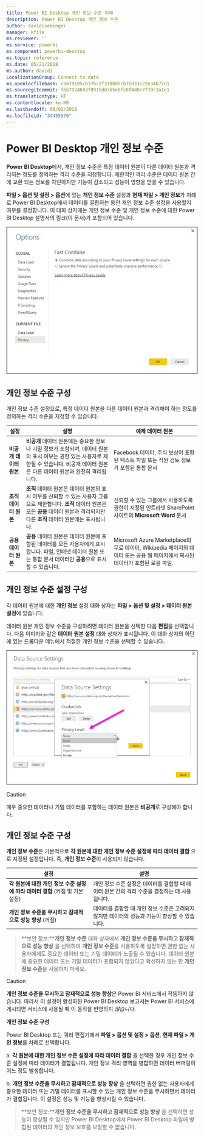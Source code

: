 ```yaml
---
title: Power BI Desktop 개인 정보 수준 이해
description: Power BI Desktop 개인 정보 수준
author: davidiseminger
manager: kfile
ms.reviewer: ''
ms.service: powerbi
ms.component: powerbi-desktop
ms.topic: reference
ms.date: 05/21/2018
ms.author: davidi
LocalizationGroup: Connect to data
ms.openlocfilehash: c5679105cb37bc2f3198d6cb7bd33c22e34b77d1
ms.sourcegitcommit: fbb7924603f8915d07b5e6fc8f4d0c7f70c1a1e1
ms.translationtype: HT
ms.contentlocale: ko-KR
ms.lasthandoff: 08/02/2018
ms.locfileid: "34455976"
---
```

# <a name="power-bi-desktop-privacy-levels"></a>Power BI Desktop 개인 정보 수준
**Power BI Desktop**에서, 개인 정보 수준은 특정 데이터 원본이 다른 데이터 원본과 격리되는 정도를 정의하는 격리 수준을 지정합니다. 제한적인 격리 수준은 데이터 원본 간에 교환 되는 정보를 차단하지만 기능이 감소되고 성능이 영향을 받을 수 있습니다.

**파일 > 옵션 및 설정 > 옵션**에 있는 **개인 정보 수준** 설정과 **현재 파일 > 개인 정보**가 차례로 Power BI Desktop에서 데이터를 결합하는 동안 개인 정보 수준 설정을 사용할지 여부를 결정합니다. 이 대화 상자에는 개인 정보 수준 및 개인 정보 수준에 대한 Power BI Desktop 설명서의 링크(이 문서)가 포함되어 있습니다.

![](media/desktop-privacy-levels/desktop_privacylevels1.png)

## <a name="configure-a-privacy-level"></a>개인 정보 수준 구성
개인 정보 수준 설정으로, 특정 데이터 원본을 다른 데이터 원본과 격리해야 하는 정도를 정의하는 격리 수준을 지정할 수 있습니다.

| 설정 | 설명 | 예제 데이터 원본 |
| --- | --- | --- |
| **비공개 데이터 원본** |**비공개** 데이터 원본에는 중요한 정보나 기밀 정보가 포함되며, 데이터 원본의 표시 여부는 권한 있는 사용자로 제한될 수 있습니다. 비공개 데이터 원본은 다른 데이터 원본과 완전히 격리됩니다. |Facebook 데이터, 주식 보상이 포함된 텍스트 파일 또는 직원 검토 정보가 포함된 통합 문서 |
| **조직 데이터 원본** |**조직** 데이터 원본은 데이터 원본의 표시 여부를 신뢰할 수 있는 사용자 그룹으로 제한합니다. **조직** 데이터 원본은 모든 **공용** 데이터 원본과 격리되지만 다른 **조직** 데이터 원본에는 표시됩니다. |신뢰할 수 있는 그룹에서 사용하도록 권한이 지정된 인트라넷 SharePoint 사이트의 **Microsoft Word** 문서 |
| **공용 데이터 원본** |**공용** 데이터 원본은 데이터 원본에 포함된 데이터를 모든 사용자에게 표시합니다. 파일, 인터넷 데이터 원본 또는 통합 문서 데이터만 **공용**으로 표시할 수 있습니다. |Microsoft Azure Marketplace의 무료 데이터, Wikipedia 페이지의 데이터 또는 공용 웹 페이지에서 복사된 데이터가 포함된 로컬 파일. |

## <a name="configure-privacy-level-settings"></a>개인 정보 수준 설정 구성
각 데이터 원본에 대한 **개인 정보** 설정 대화 상자는 **파일 > 옵션 및 설정 > 데이터 원본 설정**에 있습니다.

데이터 원본 개인 정보 수준을 구성하려면 데이터 원본을 선택한 다음 **편집**을 선택합니다. 다음 이미지와 같은 **데이터 원본 설정** 대화 상자가 표시됩니다. 이 대화 상자의 하단에 있는 드롭다운 메뉴에서 적절한 개인 정보 수준을 선택할 수 있습니다.

![](media/desktop-privacy-levels/desktop_privacylevels2.png)

> [!CAUTION]
> 매우 중요한 데이터나 기밀 데이터를 포함하는 데이터 원본은 **비공개**로 구성해야 합니다.
> 

## <a name="configure-privacy-levels"></a>개인 정보 수준 구성
**개인 정보 수준**은 기본적으로 **각 원본에 대한 개인 정보 수준 설정에 따라 데이터 결합** 으로 지정된 설정입니다. 즉, **개인 정보 수준**이 사용되지 않습니다.

| 설정 | 설명 |
| --- | --- |
| **각 원본에 대한 개인 정보 수준 설정에 따라 데이터 결합** (켜짐 및 기본 설정) |개인 정보 수준 설정은 데이터를 결합할 때 데이터 원본 간의 격리 수준을 결정하는 데 사용됩니다. |
| **개인 정보 수준을 무시하고 잠재적으로 성능 향상** (꺼짐) |데이터를 결합할 때 개인 정보 수준은 고려되지 않지만 데이터의 성능과 기능이 향상할 수 있습니다. |

> **보안 정보:****개인 정보 수준** 대화 상자에서 **개인 정보 수준을 무시하고 잠재적으로 성능 향상** 을 선택하여 **개인 정보 수준**을 사용하도록 설정하면 권한 없는 사용자에게도 중요한 데이터 또는 기밀 데이터가 노출될 수 있습니다. 데이터 원본에 중요한 데이터 또는 기밀 데이터가 포함되지 않았다고 확신하지 않는 한 **개인 정보 수준**을 사용하지 마세요.
> 
> 

> [!CAUTION]
> **개인 정보 수준을 무시하고 잠재적으로 성능 향상**은 Power BI 서비스에서 작동하지 않습니다. 따라서 이 설정이 활성화된 Power BI Desktop 보고서는 Power BI 서비스에 게시되면 서비스에 사용될 때 이 동작을 반영하지 *않습니다*.
> 

**개인 정보 수준 구성**

Power BI Desktop 또는 쿼리 편집기에서 **파일 > 옵션 및 설정 > 옵션**, **현재 파일 > 개인 정보**를 차례로 선택합니다.

a. **각 원본에 대한 개인 정보 수준 설정에 따라 데이터 결합** 을 선택한 경우 개인 정보 수준 설정에 따라 데이터가 결합됩니다. 개인 정보 격리 영역을 병합하면 데이터 버퍼링이 어느 정도 발생합니다.

b. **개인 정보 수준을 무시하고 잠재적으로 성능 향상** 을 선택하면 권한 없는 사용자에게 중요한 데이터 또는 기밀 데이터를 표시할 수 있는 개인 정보 수준을 무시하면서 데이터가 결합됩니다. 이 설정은 성능 및 기능을 향상시킬 수 있습니다.

> **보안 정보:****개인 정보 수준을 무시하고 잠재적으로 성능 향상** 을 선택하면 성능이 향상될 수 있지만 Power BI Desktop에서 Power BI Desktop 파일에 병합된 데이터의 개인 정보 보호를 보장할 수 없습니다.
> 
> 

